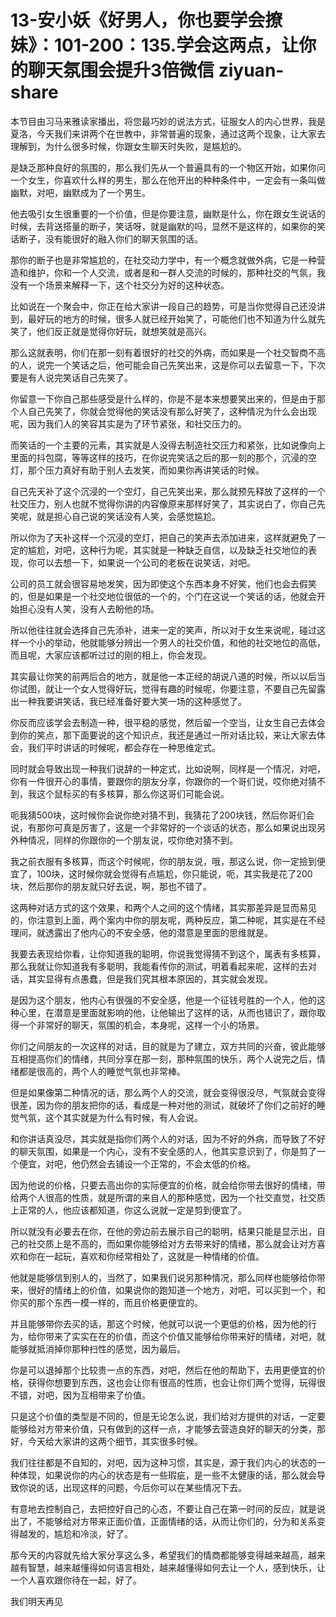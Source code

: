 # 13-安小妖《好男人，你也要学会撩妹》：101-200：135.学会这两点，让你的聊天氛围会提升3倍微信 ziyuan-share

本节目由习马来雅读家播出，将您最巧妙的说法方式，征服女人的内心世界，我是夏洛，今天我们来讲两个在世教中，非常普遍的现象，通过这两个现象，让大家去理解到，为什么很多时候，你跟女生聊天时失败，是尴尬的。

是缺乏那种良好的氛围的，那么我们先从一个普遍具有的一个物区开始，如果你问一个女生，你喜欢什么样的男生，那么在他开出的种种条件中，一定会有一条叫做幽默，对吧，幽默成为了一个男生。

他去吸引女生很重要的一个价值，但是你要注意，幽默是什么，你在跟女生说话的时候，去背送搭量的断子，笑话呀，就是幽默的吗，显然不是这样的，如果你的笑话断子，没有能很好的融入你们的聊天氛围的话。

那你的断子也是非常尴尬的，在社交动力学中，有一个概念就做外病，它是一种营造和维护，你和一个人交流，或者是和一群人交流的时候的，那种社交的气氛，我没有一个场景来解释一下，这个社交分为好的这种状态。

比如说在一个聚会中，你正在给大家讲一段自己的趋势，可是当你觉得自己还没讲到，最好玩的地方的时候，很多人就已经开始笑了，可能他们也不知道为什么就先笑了，他们反正就是觉得你好玩，就想笑就是高兴。

那么这就表明，你们在那一刻有着很好的社交的外病，而如果是一个社交智商不高的人，说完一个笑话之后，他可能会自己先笑出来，这是你可以去留意一下，下次要是有人说完笑话自己先笑了。

你留意一下你自己那些感受是什么样的，你是不是本来想要笑出来的，但是由于那个人自己先笑了，你就会觉得他的笑话没有那么好笑了，这种情况为什么会出现呢，因为我们人的笑容其实是为了环节紧张，和社交压力的。

而笑话的一个主要的元素，其实就是人没得去制造社交压力和紧张，比如说像向上里面的抖包腐，等等这样的技巧，在你说完笑话之后的那一刻的那个，沉浸的空灯，那个压力真好有助于别人去发笑，而如果你再讲笑话的时候。

自己先天补了这个沉浸的一个空灯，自己先笑出来，那么就预先释放了这样的一个社交压力，别人也就不觉得你讲的内容像原来那样好笑了，其实说白了，你自己先笑呢，就是担心自己说的笑话没有人笑，会感觉尴尬。

所以你为了天补这样一个沉浸的空灯，把自己的笑声去添加进来，这样就避免了一定的尴尬，对吧，这种行为呢，其实就是一种缺乏自信，以及缺乏社交地位的表现，你可以去想一下，如果说一个公司的老板在说笑话，对吧。

公司的员工就会很容易地发笑，因为即使这个东西本身不好笑，他们也会去假笑的，但是如果是一个社交地位很低的一个的，个门在这说一个笑话的话，他就会开始担心没有人笑，没有人去盼他的场。

所以他往往就会选择自己先添补，进来一定的笑声，所以对于女生来说呢，碰过这样一个小的举动，他就能够分辨出一个男人的社交价值，和他的社交地位的高低，而且呢，大家应该都听过过的刚的相上，你会发现。

其实最让你笑的前两后合的地方，就是他一本正经的胡说八道的时候，所以以后当你试图，就让一个女人觉得好玩，觉得有趣的时候呢，你要注意，不要自己先留露出一种我要讲笑话，我已经准备好要大笑一场的这种感觉了。

你反而应该学会去制造一种，很平稳的感觉，然后留一个空当，让女生自己去体会到你的笑点，那下面要说的这个知识点，我还是通过一所对话比较，来让大家去体会，我们平时讲话的时候呢，都会存在一种思维定式。

同时就会导致出现一种我们说辞的一种定式，比如说啊，同样是一个情况，对吧，你有一件很开心的事情，要跟你的朋友分享，你跟你的一个哥们说，哎你绝对猜不到，我这个鼠标买的有多核算，那么你这哥们可能会说。

呃我猜500块，这时候你会说你绝对猜不到，我猜花了200块钱，然后你哥们会说，有那你可真是厉害了，这是一个非常好的一个谈话的状态，那么如果说出现另外种情况，同样的你跟你的一个朋友说，哎你绝对猜不到。

我之前衣服有多核算，而这个时候呢，你的朋友说，哦，那这么说，你一定撿到便宜了，100块，这时候你就会觉得有点尴尬，你只能说，呃，其实我是花了200块，然后那你的朋友就只好去说，啊，那也不错了。

这两种对话方式的这个效果，和两个人之间的这个情绪，其实那差异是显而易见的，你注意到上面，两个案内中你的朋友呢，两种反应，第二种呢，其实是在不经理间，就透露出了他内心的不安全感，他的潜意是里面的思维就是。

我要去表现给你看，让你知道我的聪明，你说我觉得猜不到这个，属表有多核算，那么我就让你知道我有多聪明，我能看传你的测试，明着看起来呢，这样的去对话，其实显得有点愚蠢，但是我们究其根本原因的，其实就会发现。

是因为这个朋友，他内心有很强的不安全感，他是一个征钱号胜的一个人，他的这种心里，在潜意是里面就影响的他，让他输出了这样的话，从而也错识了，跟你取得一个非常好的聊天，氛围的机会，本身呢，这样一个小的场景。

你们之间朋友的一次这样的对话，目的就是为了建立，双方共同的兴奋，彼此能够互相提高你们的情绪，共同分享在那一刻，那种氛围的快乐，两个人说完之后，情绪都是很高的，两个人的睡觉气氛也非常棒。

但是如果像第二种情况的话，那么两个人的交流，就会变得很没尽，气氛就会变得很差，因为你的朋友把你的话，看成是一种对他的测试，就破坏了你们之前好的睡觉气氛，这个其实就是为什么有时候，有人会说。

和你讲话真没尽，其实就是指你们两个人的对话，因为不好的外病，而导致了不好的聊天氛围，如果是一个内心，没有不安全感的人，他其实意识到了，你是剪了一个便宜，对吧，他仍然会去铺设一个正常的，不会太低的价格。

因为他说的价格，只要去高出你的实际便宜的价格，就会给你带去很好的情绪，带给两个人很高的性质，就是所谓的来自人的那种感觉，因为一个社交直觉，社交质上正常的人，他应该都知道，你这么说就一定是剪到便宜了。

所以就没有必要去在你，在他的旁边前去展示自己的聪明，结果只能是显示出，自己的社交质上是不高的，而如果你能够给对方去带来好的情绪，那么就会让对方喜欢和你在一起玩，喜欢和你经常相处了，这就是一种情绪的价值。

他就是能够信到别人的，当然了，如果我们说另那种情况，那么同样也能够给你带来，很好的情绪上的价值，如果说你的跑知道一个地方，对吧，可以买到一个，和你买的那个东西一模一样的，而且价格更便宜的。

并且能够带你去买的话，那这个时候，他就可以说一个更低的价格，因为他的行为，给你带来了实实在在的价值，而这个价值又能够给你带来好的情绪，对吧，就能够就抵消掉你那种扫性的感觉，因为最后。

你是可以退掉那个比较贵一点的东西，对吧，然后在他的帮助下，去用更便宜的价格，获得你想要到东西，这也会让你有很高的性质，也会让你们两个觉得，玩得很不错，对吧，因为互相带来了价值。

只是这个价值的类型是不同的，但是无论怎么说，我们给对方提供的对话，一定要能够给对方带来价值，只有做到的这样一点，才能够去营造良好的聊天的分类，那好，今天给大家讲的这两个细节，其实很多时候。

我们往往都是不自知的，对吧，因为这种习惯，其实是，源于我们内心的状态的一种体现，如果说你的内心的状态是有一些瑕疵，是一些不太健康的话，那么就会导致你说的话，出现这样的问题，今后你可以在某些情况下去。

有意地去控制自己，去把控好自己的心态，不要让自己在第一时间的反应，就是说出了，不能够给对方带来正面价值，正面情绪的话，从而让你们的，分为和关系变得越发的，尴尬和冷淡，好了。

那今天的内容就先给大家分享这么多，希望我们的情商都能够变得越来越高，越来越有智慧，越来越懂得如何语言相处，越来越懂得如何去让一个人，感到快乐，让一个人喜欢跟你待在一起，好了。

我们明天再见